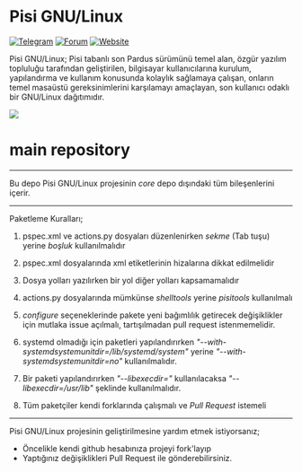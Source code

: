 # Pisi GNU/Linux

[![Telegram](https://img.shields.io/badge/Telegram-Pisi%20GNU%2FLinux-blue)](https://t.me/joinchat/DnOmFNS_KOjzEpnn)
[![Forum](https://img.shields.io/badge/Forum-Pisi%20GNU%2FLinux-orange)](https://pisilinux.org/forum)
[![Website](https://img.shields.io/badge/Website-Pisi%20GNU%2FLinux-green)](https://pisilinux.org/)


Pisi GNU/Linux; Pisi tabanlı son Pardus sürümünü temel alan, özgür yazılım topluluğu tarafından geliştirilen, bilgisayar kullanıcılarına kurulum, yapılandırma ve kullanım konusunda kolaylık sağlamaya çalışan, onların temel masaüstü gereksinimlerini karşılamayı amaçlayan, son kullanıcı odaklı bir GNU/Linux dağıtımıdır.

![](https://github.com/PisiLinuxNew/package-manager/blob/master/data/tray-zero.png)

# main repository

*********************************************************************************
Bu depo Pisi GNU/Linux projesinin *core* depo dışındaki tüm bileşenlerini içerir.
*********************************************************************************

Paketleme Kuralları;

1. pspec.xml ve actions.py dosyaları düzenlenirken *sekme* (Tab tuşu) yerine *boşluk* kullanılmalıdır

1. pspec.xml dosyalarında xml etiketlerinin hizalarına dikkat edilmelidir

1. Dosya yolları yazılırken bir yol diğer yolları kapsamamalıdır

1. actions.py dosyalarında mümkünse *shelltools* yerine *pisitools* kullanılmalı

1. *configure* seçeneklerinde pakete yeni bağımlılık getirecek değişiklikler için mutlaka issue açılmalı, tartışılmadan pull request istenmemelidir.

1. systemd olmadığı için paketleri yapılandırırken *"--with-systemdsystemunitdir=/lib/systemd/system"* yerine *"--with-systemdsystemunitdir=no"* kullanılmalıdır.

1. Bir paketi yapılandırırken *"--libexecdir="* kullanılacaksa *"--libexecdir=/usr/lib"* şeklinde kullanılmalıdır.

1. Tüm paketçiler kendi forklarında çalışmalı ve *Pull Request* istemeli

-----------------------------------------------------------------

Pisi GNU/Linux projesinin geliştirilmesine yardım etmek istiyorsanız;
* Öncelikle kendi github hesabınıza projeyi fork'layıp
* Yaptığınız değişiklikleri Pull Request ile gönderebilirsiniz. 
